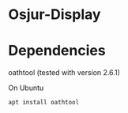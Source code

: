 # Osjur-Display

# Dependencies
oathtool (tested with version 2.6.1)

On Ubuntu  
```
apt install oathtool
```

